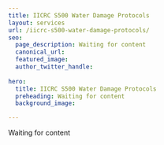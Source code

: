 ```yaml
---
title: IICRC S500 Water Damage Protocols
layout: services
url: /iicrc-s500-water-damage-protocols/
seo:
  page_description: Waiting for content
  canonical_url:
  featured_image:
  author_twitter_handle:
  
hero:
  title: IICRC S500 Water Damage Protocols
  preheading: Waiting for content
  background_image: 

---
```


Waiting for content